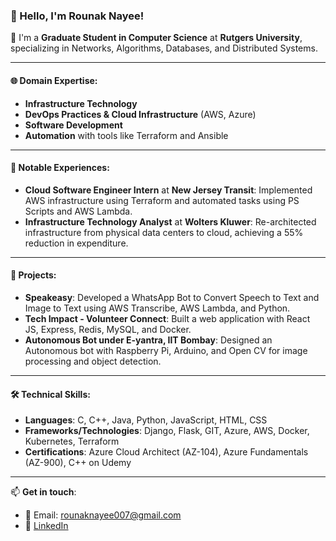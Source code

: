 ### 👋 Hello, I'm Rounak Nayee!

🏫 I'm a **Graduate Student in Computer Science** at **Rutgers University**, specializing in Networks, Algorithms, Databases, and Distributed Systems.

---

#### 🌐 Domain Expertise:
- **Infrastructure Technology**
- **DevOps Practices & Cloud Infrastructure** (AWS, Azure)
- **Software Development**
- **Automation** with tools like Terraform and Ansible

---

#### 🌟 Notable Experiences:
- **Cloud Software Engineer Intern** at **New Jersey Transit**: Implemented AWS infrastructure using Terraform and automated tasks using PS Scripts and AWS Lambda.
- **Infrastructure Technology Analyst** at **Wolters Kluwer**: Re-architected infrastructure from physical data centers to cloud, achieving a 55% reduction in expenditure.

---

#### 🔭 Projects:
- **Speakeasy**: Developed a WhatsApp Bot to Convert Speech to Text and Image to Text using AWS Transcribe, AWS Lambda, and Python.
- **Tech Impact - Volunteer Connect**: Built a web application with React JS, Express, Redis, MySQL, and Docker.
- **Autonomous Bot under E-yantra, IIT Bombay**: Designed an Autonomous bot with Raspberry Pi, Arduino, and Open CV for image processing and object detection.

---

#### 🛠 Technical Skills:
- **Languages**: C, C++, Java, Python, JavaScript, HTML, CSS
- **Frameworks/Technologies**: Django, Flask, GIT, Azure, AWS, Docker, Kubernetes, Terraform
- **Certifications**: Azure Cloud Architect (AZ-104), Azure Fundamentals (AZ-900), C++ on Udemy

---

📫 **Get in touch**:
- 📧 Email: [rounaknayee007@gmail.com](mailto:rounaknayee007@gmail.com)
- 🔗 [LinkedIn](#Your_LinkedIn_Profile_URL)



<!---
Rounaknayee/Rounaknayee is a ✨ special ✨ repository because its `README.md` (this file) appears on your GitHub profile.
You can click the Preview link to take a look at your changes.
--->
